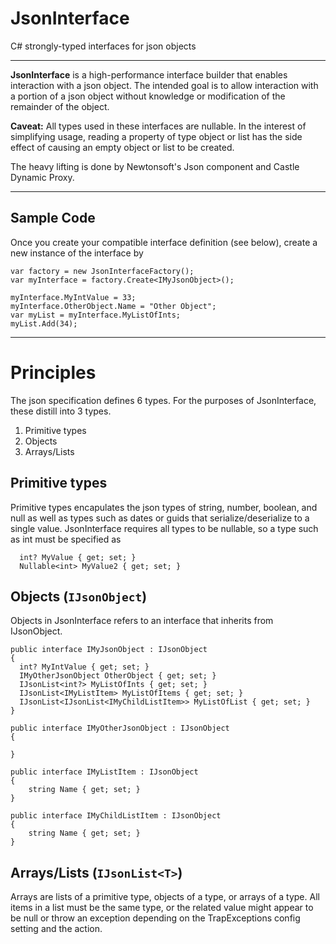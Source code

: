 # JsonInterface
C# strongly-typed interfaces for json objects

---

**JsonInterface** is a high-performance interface builder that enables interaction with a json object.  The intended goal is to allow interaction with a portion of a json object without knowledge or modification of the remainder of the object.

**Caveat:** All types used in these interfaces are nullable.  In the interest of simplifying usage, reading a property of type object or list has the side effect of causing an empty object or list to be created.

The heavy lifting is done by Newtonsoft's Json component and Castle Dynamic Proxy.

---

## Sample Code

Once you create your compatible interface definition (see below), create a new instance of the interface by
```
var factory = new JsonInterfaceFactory();
var myInterface = factory.Create<IMyJsonObject>();

myInterface.MyIntValue = 33;
myInterface.OtherObject.Name = "Other Object";
var myList = myInterface.MyListOfInts;
myList.Add(34);

```

---

# Principles

The json specification defines 6 types.  For the purposes of JsonInterface, these distill into 3 types.  
  1.  Primitive types
  2.  Objects
  3.  Arrays/Lists
  
## Primitive types

Primitive types encapulates the json types of string, number, boolean, and null as well as types such as dates or guids that serialize/deserialize to a single value.  JsonInterface requires all types to be nullable, so a type such as int must be specified as 
```
  int? MyValue { get; set; }
  Nullable<int> MyValue2 { get; set; }
```

## Objects (`IJsonObject`)

Objects in JsonInterface refers to an interface that inherits from IJsonObject.
```
public interface IMyJsonObject : IJsonObject 
{
  int? MyIntValue { get; set; }
  IMyOtherJsonObject OtherObject { get; set; }
  IJsonList<int?> MyListOfInts { get; set; }
  IJsonList<IMyListItem> MyListOfItems { get; set; }
  IJsonList<IJsonList<IMyChildListItem>> MyListOfList { get; set; }
}

public interface IMyOtherJsonObject : IJsonObject 
{

}

public interface IMyListItem : IJsonObject
{
	string Name { get; set; }
}

public interface IMyChildListItem : IJsonObject 
{
	string Name { get; set; }
}
```

## Arrays/Lists (`IJsonList<T>`)

Arrays are lists of a primitive type, objects of a type, or arrays of a type.  All items in a list must be the same type, or the related value might appear to be null or throw an exception depending on the TrapExceptions config setting and the action.



